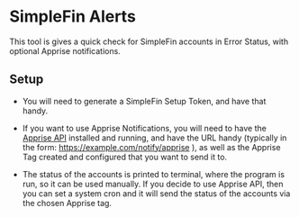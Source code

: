 # SimpleFin Alerts

This tool is gives a quick check for SimpleFin accounts in Error Status, with optional Apprise notifications.

## Setup

* You will need to generate a SimpleFin Setup Token, and have that handy.

* If you want to use Apprise Notifications, you will need to have the [Apprise API](https://github.com/caronc/apprise-api) installed and running, and have the URL handy (typically in the form: https://example.com/notify/apprise ), as well as the Apprise Tag created and configured that you want to send it to.

* The status of the accounts is printed to terminal, where the program is run, so it can be used manually. If you decide to use Apprise API, then you can set a system cron and it will send the status of the accounts via the chosen Apprise tag.
